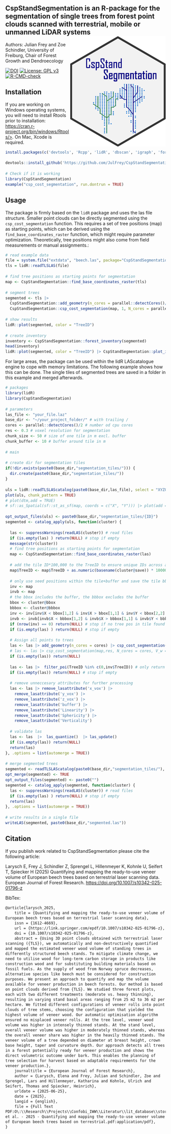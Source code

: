 ## CspStandSegmentation is an R-package for the segmentation of single trees from forest point clouds scanned with terrestrial, mobile or unmanned LiDAR systems <img src="https://github.com/JulFrey/CspStandSegmentation/blob/main/inst/figures/csp_logo.png" align="right" width = 300/>

Authors: Julian Frey and Zoe Schindler, University of Freiburg, Chair of Forest Growth and Dendroecology


[![DOI](https://zenodo.org/badge/DOI/10.5281/zenodo.17294732.svg)](https://doi.org/10.5281/zenodo.17294732)  [![License: GPL v3](https://img.shields.io/badge/License-GPLv3-blue.svg)](https://www.gnu.org/licenses/gpl-3.0) [![R-CMD-check](https://github.com/JulFrey/CspStandSegmentation/actions/workflows/r.yml/badge.svg)](https://github.com/JulFrey/CspStandSegmentation/actions/workflows/r.yml)




## Installation

If you are working on Windows operating systems, you will need to install Rtools prior to installation: https://cran.r-project.org/bin/windows/Rtools/>. On Mac, Xcode is required. 

```R
install.packages(c('devtools', 'Rcpp', 'lidR', 'dbscan', 'igraph', 'foreach', 'doParallel','magrittr', 'data.table'))

devtools::install_github('https://github.com/JulFrey/CspStandSegmentation')

# Check if it is working
library(CspStandSegmentation)
example("csp_cost_segmentation", run.dontrun = TRUE)

```

## Usage
The package is firmly based on the `lidR` package and uses the las file structure. Smaller point clouds can be directly segmented using the ```csp_cost_segmentation``` function. This requires a set of tree positions (map) as starting points, which can be derived using the ```find_base_coordinates_raster``` function, which might require parameter optimization. Theoretically, tree positions might also come from field measurements or manual assignments.:

```R
# read example data
file = system.file("extdata", "beech.las", package="CspStandSegmentation")
tls = lidR::readTLSLAS(file)

# find tree positions as starting points for segmentation
map <- CspStandSegmentation::find_base_coordinates_raster(tls)

# segment trees
segmented <- tls |>
  CspStandSegmentation::add_geometry(n_cores = parallel::detectCores()/2) |>
  CspStandSegmentation::csp_cost_segmentation(map, 1, N_cores = parallel::detectCores()/2)

# show results
lidR::plot(segmented, color = "TreeID")

# create inventory
inventory <- CspStandSegmentation::forest_inventory(segmented)
head(inventory)
lidR::plot(segmented, color = "TreeID") |> CspStandSegmentation::plot_inventory(inventory)
```

For large areas, the package can be used within the lidR LAScatalogue engine to cope with memory limitations. The following example shows how this can be done. The single tiles of segmented trees are saved in a folder in this example and merged afterwards. 

```R
# packages
library(lidR)
library(CspStandSegmentation)

# parameters
las_file <- "your_file.laz"
base_dir <- "~/your_project_folder/" # with trailing /
cores <- parallel::detectCores()/2 # number od cpu cores 
res <- 0.3 # voxel resolution for segmentation
chunk_size <- 50 # size of one tile in m excl. buffer
chunk_buffer <- 10 # buffer around tile in m

# main

# create dir for segmentation tiles
if(!dir.exists(paste0(base_dir,"segmentation_tiles/"))) {
  dir.create(paste0(base_dir,"segmentation_tiles/"))
}

uls = lidR::readTLSLAScatalog(paste0(base_dir,las_file), select = "XYZ0", chunk_size = chunk_size, chunk_buffer = chunk_buffer)
plot(uls, chunk_pattern = TRUE)
# plot(dtm,add = TRUE)
# sf::as_Spatial(sf::st_as_sf(map, coords = c("X", "Y"))) |> plot(add = TRUE)

opt_output_files(uls) <- paste0(base_dir,"segmentation_tiles/{ID}")
segmented <- catalog_apply(uls, function(cluster) {
  
  las <- suppressWarnings(readLAS(cluster)) # read files
  if (is.empty(las) ) return(NULL) # stop if empty
  message(str(cluster))
  # find tree positions as starting points for segmentation
  map <- CspStandSegmentation::find_base_coordinates_raster(las)
  
  # add the tile ID*100,000 to the TreeID to ensure unique IDs across all tiles
  map$TreeID <- map$TreeID + as.numeric(basename(cluster@save)) * 100000
  
  # only use seed positions within the tile+buffer and save the tile bbox to only return tree pos within the tile (excl. buffer)
  inv <- map
  invb <- map
  # the bbox includes the buffer, the bbbox excludes the buffer 
  bbox <- cluster@bbox
  bbbox <- cluster@bbbox
  inv <- inv[inv$X < bbox[1,2] & inv$X > bbox[1,1] & inv$Y < bbox[2,2] & inv$Y > bbox[2,1],]
  invb <- invb[invb$X < bbbox[1,2] & invb$X > bbbox[1,1] & invb$Y < bbbox[2,2] & invb$Y > bbbox[2,1],]
  if (nrow(inv) == 0) return(NULL) # stop if no tree pos in tile found
  if (is.empty(las) ) return(NULL) # stop if empty
  
  # Assign all points to trees
  las <- las |> add_geometry(n_cores = cores) |> csp_cost_segmentation(invb,res, N_cores = cores, V_w = 0.5)
  # las <- las |> csp_cost_segmentation(map,res, N_cores = cores, V_w = 0.5) # this is a faster version which does not make use of the geometric feature weights
  if (is.empty(las)) return(NULL)
  
  las <- las |>  filter_poi(TreeID %in% c(0,inv$TreeID)) # only return trees within the tile
  if (is.empty(las)) return(NULL) # stop if empty
  
  # remove unneccesary attributes for further processing 
  las <- las |> remove_lasattribute('x_vox') |> 
    remove_lasattribute('y_vox') |> 
    remove_lasattribute('z_vox') |> 
    remove_lasattribute('buffer') |>
    remove_lasattribute('Linearity') |>
    remove_lasattribute('Sphericity') |>
    remove_lasattribute('Verticality')
  
  # validate las
  las <- las  |>  las_quantize()  |> las_update()
  if (is.empty(las)) return(NULL)
  return(las)
}, .options = list(automerge = TRUE))

# merge segmented trees
segmented <- readTLSLAScatalog(paste0(base_dir,"segmentation_tiles/"), select = "xyz0", chunk_buffer = 0)
opt_merge(segmented) <- TRUE
opt_output_files(segmented) <- paste0("")
segmented <- catalog_apply(segmented, function(cluster) {
  las <- suppressWarnings(readLAS(cluster)) # read files
  if (is.empty(las) ) return(NULL) # stop if empty
  return(las)
}, .options = list(automerge = TRUE))

# write results in a single file
writeLAS(segmented, paste0(base_dir,"segmented.las"))
```

## Citation
If you publish work related to CspStandSegmentation please cite the following article:

Larysch E, Frey J, Schindler Z, Sprengel L, Hillenmeyer K, Kohnle U, Seifert T, Spiecker H (2025) Quantifying and mapping the ready-to-use veneer volume of European beech trees based on terrestrial laser scanning data. European Journal of Forest Research. https://doi.org/10.1007/s10342-025-01796-z

BibTex:
```
@article{larysch_2025,
	title = {Quantifying and mapping the ready-to-use veneer volume of European beech trees based on terrestrial laser scanning data},
	issn = {1612-4669},
	url = {https://link.springer.com/epdf/10.1007/s10342-025-01796-z},
	doi = {10.1007/s10342-025-01796-z},
	abstract = {Using 3D point clouds obtained with terrestrial laser scanning ({TLS}), we automatically and non-destructively quantified and mapped the estimated veneer wood volume of standing trees in differently structured beech stands. To mitigate climate change, we need to utilise wood for long-term carbon storage in products like construction wood and for substituting building materials based on fossil fuels. As the supply of wood from Norway spruce decreases, alternative species like beech must be considered for construction purposes. We present an approach to quantify and map the volume available for veneer production in beech forests. Our method is based on point clouds derived from {TLS}. We studied three forest plots, each with two different treatments (moderate vs. heavy thinning), resulting in varying stand basal areas ranging from 25 m2 to 36 m2 per hectare. We fitted different configurations of veneer rolls into point clouds of tree stems, choosing the configuration that yielded the highest volume of veneer wood. Our automatic optimisation algorithm ensured no misplaced veneer rolls. At the tree level, veneer wood volume was higher in intensely thinned stands. At the stand level, overall veneer volume was higher in moderately thinned stands, whereas the overall veneer share was higher in the heavily thinned stands. The veneer volume of a tree depended on diameter at breast height, crown base height, taper and curvature depth. Our approach detects all trees in a forest potentially ready for veneer production and shows the direct volumetric outcome under bark. This enables the planning of tree selection for harvest based on adaptable requirements for the veneer production.},
	journaltitle = {European Journal of Forest Research},
	author = {Larysch, Elena and Frey, Julian and Schindler, Zoe and Sprengel, Lars and Hillenmeyer, Katharina and Kohnle, Ulrich and Seifert, Thomas and Spiecker, Heinrich},
	urldate = {2025-06-25},
	date = {2025},
	langid = {english},
	file = {Full Text PDF:O\:\\Research\\Projects\\Confobi_IWW\\Literatur\\lit_database\\storage\\R7Q8BFU5\\Larysch et al. - 2025 - Quantifying and mapping the ready-to-use veneer volume of European beech trees based on terrestrial.pdf:application/pdf},
}
```

